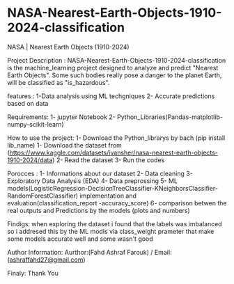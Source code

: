 # NASA-Nearest-Earth-Objects-1910-2024-classification
NASA | Nearest Earth Objects (1910-2024)

Project Description :
NASA-Nearest-Earth-Objects-1910-2024-classification is the machine_learning project designed to analyze and predict "Nearest Earth Objects". Some such bodies really pose a danger to the planet Earth, will be classified as "is_hazardous".

features : 
1-Data analysis using ML techgniques 
2- Accurate predictions based on data 

Requirements: 
1- jupyter Notebook
2- Python_Libraries(Pandas-matplotlib-numpy-scikit-learn)

How to use the project: 
1- Download the Python_librarys by bach (pip install lib_name)
1- Download the dataset from (https://www.kaggle.com/datasets/ivansher/nasa-nearest-earth-objects-1910-2024/data)
2- Read the dataset 
3- Run the codes

Porocces : 1- Informations about our dataset
2- Data cleaning
3- Exploratory Data Analysis (EDA)
4- Data preprossing
5- ML models(LogisticRegression-DecisionTreeClassifier-KNeighborsClassifier-RandomForestClassifier) implementation and evaluation(classification_report -accuracy_score)
6- comparison betwen the real outputs and Predictions by the models (plots and numbers)


Findigs: when exploring the dataset i found that the labels was imbalanced so i addresed this by the ML modls via class_weight prameter that make some models accurate well and some wasn't good

Author Information: Aurthor:(Fahd Ashraf Farouk)
/ Email:(ashraffahd27@gmail.com)

Finaly: Thank You
